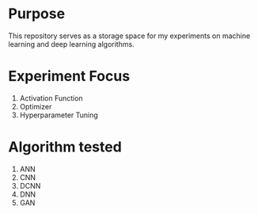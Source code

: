 # Purpose
This repository serves as a storage space for my experiments on machine learning and deep learning algorithms.

# Experiment Focus
1. Activation Function
2. Optimizer
3. Hyperparameter Tuning

# Algorithm tested
1. ANN
2. CNN
3. DCNN
4. DNN
5. GAN
